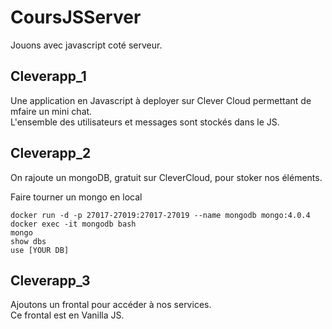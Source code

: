 # CoursJSServer
Jouons avec javascript coté serveur.

## Cleverapp_1
Une application en Javascript à deployer sur Clever Cloud permettant de mfaire un mini chat.   
L'ensemble des utilisateurs et messages sont stockés dans le JS.

## Cleverapp_2
On rajoute un mongoDB, gratuit sur CleverCloud, pour stoker nos éléments.

Faire tourner un mongo en local   
````
docker run -d -p 27017-27019:27017-27019 --name mongodb mongo:4.0.4
docker exec -it mongodb bash
mongo
show dbs
use [YOUR DB]

````

## Cleverapp_3
Ajoutons un frontal pour accéder à nos services.   
Ce frontal est en Vanilla JS.

